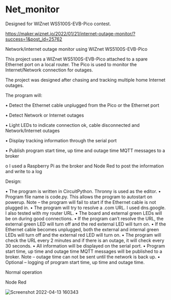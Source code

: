 # Net_monitor

Designed for WIZnet WS5100S-EVB-Pico contest.

https://maker.wiznet.io/2022/01/21/internet-outage-monitor/?success=1&post_id=25762

Network/internet outage monitor using WIZnet WS5100S-EVB-Pico

This project uses a WIZnet WS5100S-EVB-Pico attached to a spare Ethernet port on a local router. The Pico is used to monitor the Internet/Network connection for outages. 

The project was designed after chasing and tracking multiple home Internet outages.  

The program will:

•	Detect the Ethernet cable unplugged from the Pico or the Ethernet port

•	Detect Network or Internet outages

•	Light LEDs to indicate connection ok, cable disconnected and Network/Internet outages

•	Display tracking information through the serial port

•	Publish program start time, up time and outage time MQTT messages to a broker

   o	I used a Raspberry Pi as the broker and Node Red to post the information and write to a log 

Design:

•	The program is written in CircuitPython. Thronny is used as the editor.
•	Program file name is code.py. This allows the program to autostart on powerup. Note – the program will fail to start if the Ethernet cable is not plugged in.
•	The program will try to resolve a .com URL. I used dns.google. I also tested with my router URL.
•	The board and external green LEDs will be on during good connections.
•	If the program can’t resolve the URL, the external green LED will turn off and the red external LED will turn on.
•	If the Ethernet cable becomes unplugged, both the external and internal green LEDs will turn off and the external red LED will turn on.
•	The program will check the URL every 2 minutes and if there is an outage, it will check every 30 seconds.
•	All information will be displayed on the serial port.
•	Program start time, up time and outage time MQTT messages will be published to a broker. Note – outage time can not be sent until the network is back up.
•	Optional – logging of program start time, up time and outage time.


Normal operation


Node Red

![Screenshot 2022-04-13 160343](https://user-images.githubusercontent.com/13513067/163702247-930bede1-c342-48f8-8e98-a04671a1976e.jpg)
